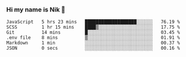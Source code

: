 ### Hi my name is Nik 👋

<!--
**NikDoe/NikDoe** is a ✨ _special_ ✨ repository because its `README.md` (this file) appears on your GitHub profile.

Here are some ideas to get you started:

- 🔭 I’m currently working on ...
- 🌱 I’m currently learning ...
- 👯 I’m looking to collaborate on ...
- 🤔 I’m looking for help with ...
- 💬 Ask me about ...
- 📫 How to reach me: ...
- 😄 Pronouns: ...
- ⚡ Fun fact: ...
-->

<!--START_SECTION:waka-->

```text
JavaScript   5 hrs 23 mins   ███████████████████░░░░░░   76.19 %
SCSS         1 hr 15 mins    ████▒░░░░░░░░░░░░░░░░░░░░   17.75 %
Git          14 mins         █░░░░░░░░░░░░░░░░░░░░░░░░   03.45 %
.env file    8 mins          ▒░░░░░░░░░░░░░░░░░░░░░░░░   01.91 %
Markdown     1 min           ░░░░░░░░░░░░░░░░░░░░░░░░░   00.37 %
JSON         0 secs          ░░░░░░░░░░░░░░░░░░░░░░░░░   00.16 %
```

<!--END_SECTION:waka-->
